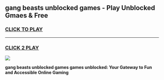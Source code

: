 
## gang beasts unblocked games - Play Unblocked Gmaes & Free
<h3>
<a href="https://premium.freeplayer.one?title=gang_beasts_unblocked_games&ref=20F">CLICK TO PLAY</a></h3>
<hr>

<h3>
<a href="https://premium.freeplayer.one?title=gang_beasts_unblocked_games&ref=20F">CLICK 2 PLAY</a>
  
</h3>

<a href="https://premium.freeplayer.one?title=gang_beasts_unblocked_games&ref=20F/"><img src="https://clearcache.store/games.png"></a>


**gang beasts unblocked games games unblocked: Your Gateway to Fun and Accessible Online Gaming**

